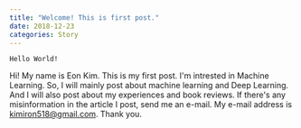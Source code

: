 ```yaml
---
title: "Welcome! This is first post."
date: 2018-12-23
categories: Story
---
```

```
Hello World!
```
Hi! My name is Eon Kim. This is my first post. I'm intrested in Machine Learning. So, I will mainly post about machine learning and Deep Learning. And I will also post about my experiences and book reviews. If there's any misinformation in the article I post, send me an e-mail. My e-mail address is kimiron518@gmail.com. Thank you.

